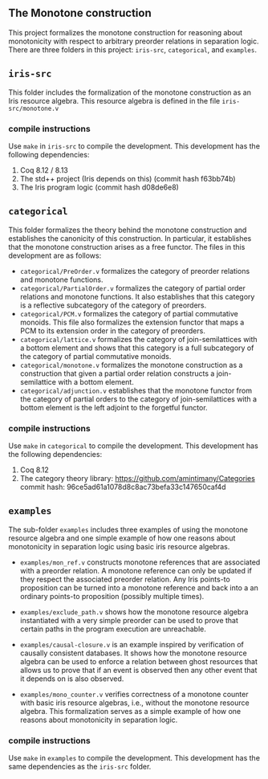 The Monotone construction
---------------------------

This project formalizes the monotone construction for reasoning about monotonicity with respect to arbitrary preorder relations in separation logic.
There are three folders in this project: `iris-src`, `categorical`, and `examples`.


## `iris-src`

This folder includes the formalization of the monotone construction as an Iris resource algebra.
This resource algebra is defined in the file `iris-src/monotone.v`

### compile instructions

Use `make` in `iris-src` to compile the development. This development has the following dependencies:
1. Coq 8.12 / 8.13
2. The std++ project (Iris depends on this) (commit hash f63bb74b)
3. The Iris program logic (commit hash d08de6e8)


## `categorical`

This folder formalizes the theory behind the monotone construction and establishes the canonicity of this construction.
In particular, it establishes that the monotone construction arises as a free functor.
The files in this development are as follows:

- `categorical/PreOrder.v` formalizes the category of preorder relations and monotone functions.
- `categorical/PartialOrder.v` formalizes the category of partial order relations and monotone functions. It also establishes that this category is a reflective subcategory of the category of preorders.
- `categorical/PCM.v` formalizes the category of partial commutative monoids. This file also formalizes the extension functor that maps a PCM to its extension order in the category of preorders.
- `categorical/lattice.v` formalizes the category of join-semilattices with a bottom element and shows that this category is a full subcategory of the category of partial commutative monoids.
- `categorical/monotone.v` formalizes the monotone construction as a construction that given a partial order relation constructs a join-semilattice with a bottom element.
- `categorical/adjunction.v` establishes that the monotone functor from the category of partial orders to the category of join-semilattices with a bottom element is the left adjoint to the forgetful functor.

### compile instructions

Use `make` in `categorical` to compile the development. This development has the following dependencies:
1. Coq 8.12
2. The category theory library: https://github.com/amintimany/Categories commit hash: 96ce5ad61a1078d8c8ac73befa33c147650caf4d


## `examples`

The sub-folder `examples` includes three examples of using the monotone resource algebra and one simple example of how one reasons about monotonicity in separation logic using basic iris resource algebras.

- `examples/mon_ref.v` constructs monotone references that are associated with a preorder relation.
   A monotone reference can only be updated if they respect the associated preorder relation.
   Any Iris points-to proposition can be turned into a monotone reference and back into a an ordinary points-to proposition (possibly multiple times).

- `examples/exclude_path.v` shows how the monotone resource algebra instantiated with a very simple preorder can be used to prove that certain paths in the program execution are unreachable.

- `examples/causal-closure.v` is an example inspired by verification of causally consistent databases.
   It shows how the monotone resource algebra can be used to enforce a relation between ghost resources that allows us to prove that if an event is observed then any other event that it depends on is also observed.
   
- `examples/mono_counter.v` verifies correctness of a monotone counter with basic iris resource algebras, i.e., without the monotone resource algebra.
  This formalization serves as a simple example of how one reasons about monotonicity in separation logic.

### compile instructions

Use `make` in `examples` to compile the development. This development has the same dependencies as the `iris-src` folder. 
